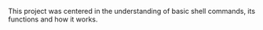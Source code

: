 This project was centered in the understanding of basic shell commands, its functions and how it works.
